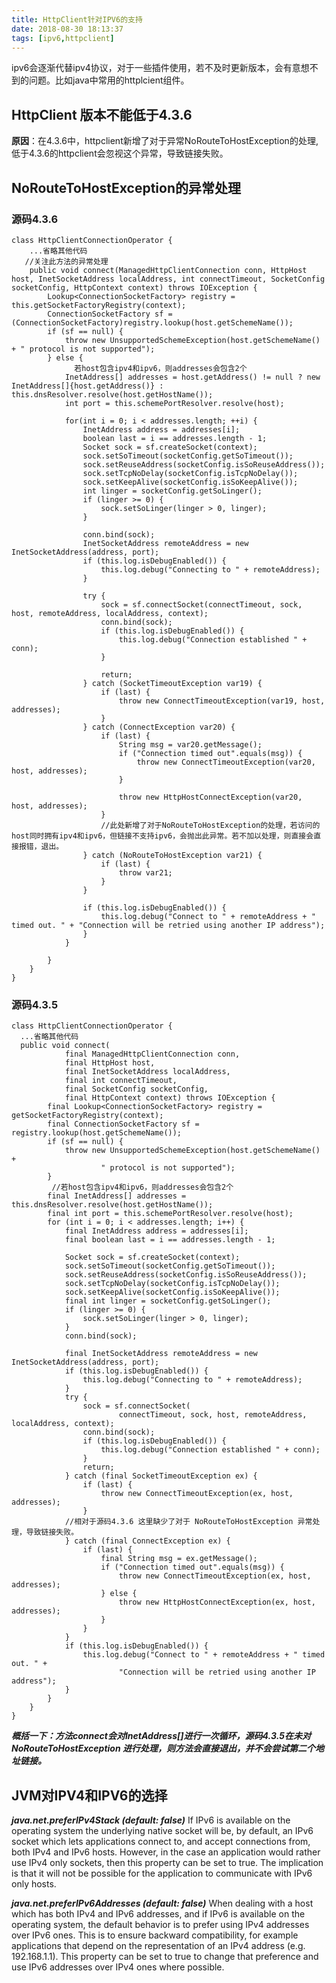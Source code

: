 ```yaml
---
title: HttpClient针对IPV6的支持
date: 2018-08-30 18:13:37
tags: [ipv6,httpclient]
---
```



ipv6会逐渐代替ipv4协议，对于一些插件使用，若不及时更新版本，会有意想不到的问题。比如java中常用的httplcient组件。
## HttpClient 版本不能低于4.3.6


**原因**：在4.3.6中，httpclient新增了对于异常NoRouteToHostException的处理,低于4.3.6的httpclient会忽视这个异常，导致链接失败。

## NoRouteToHostException的异常处理

### 源码4.3.6

```
class HttpClientConnectionOperator {
    ...省略其他代码
   //关注此方法的异常处理
	public void connect(ManagedHttpClientConnection conn, HttpHost host, InetSocketAddress localAddress, int connectTimeout, SocketConfig socketConfig, HttpContext context) throws IOException {
        Lookup<ConnectionSocketFactory> registry = this.getSocketFactoryRegistry(context);
        ConnectionSocketFactory sf = (ConnectionSocketFactory)registry.lookup(host.getSchemeName());
        if (sf == null) {
            throw new UnsupportedSchemeException(host.getSchemeName() + " protocol is not supported");
        } else {
        	  若host包含ipv4和ipv6，则addresses会包含2个
            InetAddress[] addresses = host.getAddress() != null ? new InetAddress[]{host.getAddress()} : this.dnsResolver.resolve(host.getHostName());
            int port = this.schemePortResolver.resolve(host);

            for(int i = 0; i < addresses.length; ++i) {
                InetAddress address = addresses[i];
                boolean last = i == addresses.length - 1;
                Socket sock = sf.createSocket(context);
                sock.setSoTimeout(socketConfig.getSoTimeout());
                sock.setReuseAddress(socketConfig.isSoReuseAddress());
                sock.setTcpNoDelay(socketConfig.isTcpNoDelay());
                sock.setKeepAlive(socketConfig.isSoKeepAlive());
                int linger = socketConfig.getSoLinger();
                if (linger >= 0) {
                    sock.setSoLinger(linger > 0, linger);
                }

                conn.bind(sock);
                InetSocketAddress remoteAddress = new InetSocketAddress(address, port);
                if (this.log.isDebugEnabled()) {
                    this.log.debug("Connecting to " + remoteAddress);
                }

                try {
                    sock = sf.connectSocket(connectTimeout, sock, host, remoteAddress, localAddress, context);
                    conn.bind(sock);
                    if (this.log.isDebugEnabled()) {
                        this.log.debug("Connection established " + conn);
                    }

                    return;
                } catch (SocketTimeoutException var19) {
                    if (last) {
                        throw new ConnectTimeoutException(var19, host, addresses);
                    }
                } catch (ConnectException var20) {
                    if (last) {
                        String msg = var20.getMessage();
                        if ("Connection timed out".equals(msg)) {
                            throw new ConnectTimeoutException(var20, host, addresses);
                        }

                        throw new HttpHostConnectException(var20, host, addresses);
                    }
                    //此处新增了对于NoRouteToHostException的处理，若访问的host同时拥有ipv4和ipv6，但链接不支持ipv6，会抛出此异常。若不加以处理，则直接会直接报错，退出。
                } catch (NoRouteToHostException var21) {
                    if (last) {
                        throw var21;
                    }
                }

                if (this.log.isDebugEnabled()) {
                    this.log.debug("Connect to " + remoteAddress + " timed out. " + "Connection will be retried using another IP address");
                }
            }

        }
    }
}
```
### 源码4.3.5
```
class HttpClientConnectionOperator {
  ...省略其他代码
  public void connect(
            final ManagedHttpClientConnection conn,
            final HttpHost host,
            final InetSocketAddress localAddress,
            final int connectTimeout,
            final SocketConfig socketConfig,
            final HttpContext context) throws IOException {
        final Lookup<ConnectionSocketFactory> registry = getSocketFactoryRegistry(context);
        final ConnectionSocketFactory sf = registry.lookup(host.getSchemeName());
        if (sf == null) {
            throw new UnsupportedSchemeException(host.getSchemeName() +
                    " protocol is not supported");
        }
         //若host包含ipv4和ipv6，则addresses会包含2个
        final InetAddress[] addresses = this.dnsResolver.resolve(host.getHostName());
        final int port = this.schemePortResolver.resolve(host);
        for (int i = 0; i < addresses.length; i++) {
            final InetAddress address = addresses[i];
            final boolean last = i == addresses.length - 1;

            Socket sock = sf.createSocket(context);
            sock.setSoTimeout(socketConfig.getSoTimeout());
            sock.setReuseAddress(socketConfig.isSoReuseAddress());
            sock.setTcpNoDelay(socketConfig.isTcpNoDelay());
            sock.setKeepAlive(socketConfig.isSoKeepAlive());
            final int linger = socketConfig.getSoLinger();
            if (linger >= 0) {
                sock.setSoLinger(linger > 0, linger);
            }
            conn.bind(sock);

            final InetSocketAddress remoteAddress = new InetSocketAddress(address, port);
            if (this.log.isDebugEnabled()) {
                this.log.debug("Connecting to " + remoteAddress);
            }
            try {
                sock = sf.connectSocket(
                        connectTimeout, sock, host, remoteAddress, localAddress, context);
                conn.bind(sock);
                if (this.log.isDebugEnabled()) {
                    this.log.debug("Connection established " + conn);
                }
                return;
            } catch (final SocketTimeoutException ex) {
                if (last) {
                    throw new ConnectTimeoutException(ex, host, addresses);
                }
            //相对于源码4.3.6 这里缺少了对于 NoRouteToHostException 异常处理，导致链接失败。
            } catch (final ConnectException ex) {
                if (last) {
                    final String msg = ex.getMessage();
                    if ("Connection timed out".equals(msg)) {
                        throw new ConnectTimeoutException(ex, host, addresses);
                    } else {
                        throw new HttpHostConnectException(ex, host, addresses);
                    }
                }
            }
            if (this.log.isDebugEnabled()) {
                this.log.debug("Connect to " + remoteAddress + " timed out. " +
                        "Connection will be retried using another IP address");
            }
        }
    }
}
```
***概括一下：方法connect会对InetAddress[]进行一次循环，源码4.3.5在未对 NoRouteToHostException 进行处理，则方法会直接退出，并不会尝试第二个地址链接。***

## JVM对IPV4和IPV6的选择
***java.net.preferIPv4Stack (default: false)*** If IPv6 is available on the operating system the underlying native socket will be, by default, an IPv6 socket which lets applications connect to, and accept connections from, both IPv4 and IPv6 hosts. However, in the case an application would rather use IPv4 only sockets, then this property can be set to true. The implication is that it will not be possible for the application to communicate with IPv6 only hosts.


***java.net.preferIPv6Addresses (default: false)*** When dealing with a host which has both IPv4 and IPv6 addresses, and if IPv6 is available on the operating system, the default behavior is to prefer using IPv4 addresses over IPv6 ones. This is to ensure backward compatibility, for example applications that depend on the representation of an IPv4 address (e.g. 192.168.1.1). This property can be set to true to change that preference and use IPv6 addresses over IPv4 ones where possible.
